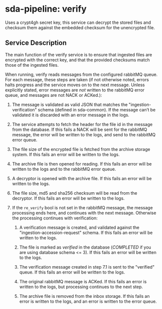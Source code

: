 # sda-pipeline: verify

Uses a crypt4gh secret key, this service can decrypt the stored files and
checksum them against the embedded checksum for the unencrypted file.

## Service Description

The main function of the verify service is to ensure that ingested files are
encrypted with the correct key, and that the provided checksums match those of
the ingested files.


When running, verify reads messages from the configured rabbitMQ queue.
For each message, these steps are taken (if not otherwise noted, errors halts
progress and the service moves on to the next message. Unless explicitly stated,
error messages are *not* written to the rabbitMQ error queue, and messages are
not NACK or ACKed.):

1. The message is validated as valid JSON that matches the
"ingestion-verification" schema (defined in sda-common). If the message can’t be
validated it is discarded with an error message in the logs.

1. The service attempts to fetch the header for the file id in the message from
the database. If this fails a NACK will be sent for the rabbitMQ message, the
error will be written to the logs, and send to the rabbitMQ error queue.

1. The file size of the encrypted file is fetched from the archive storage
system. If this fails an error will be written to the logs.

1. The archive file is then opened for reading. If this fails an error will be
written to the logs and to the rabbitMQ error queue.

1. A decryptor is opened with the archive file. If this fails an error will be
written to the logs.

1. The file size, md5 and sha256 checksum will be read from the decryptor. If
this fails an error will be written to the logs.

1. If the `re_verify` bool is not set in the rabbitMQ message, the message
processing ends here, and continues with the next message. Otherwise the
processing continues with verification:

    1. A verification message is created, and validated against the
    "ingestion-accession-request" schema. If this fails an error will be written
    to the logs.

    1. The file is marked as *verified* in the database (*COMPLETED* if you are
    using database schema <= 3). If this fails an error will be written to the
    logs.

    1. The verification message created in step 7.1 is sent to the "verified"
    queue. If this fails an error will be written to the logs.

    1. The original rabbitMQ message is ACKed. If this fails an error is written
    to the logs, but processing continues to the next step.

    1. The archive file is removed from the inbox storage. If this fails an
    error is written to the logs, and an error is written to the error queue.

